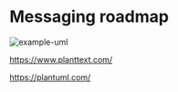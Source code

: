 # Messaging roadmap

![example-uml](http://www.plantuml.com/plantuml/proxy?cache=no&src=https://raw.githubusercontent.com/levplotkin/messaging-roadmap/master/messaging-roadmap.iuml)

https://www.planttext.com/

https://plantuml.com/
